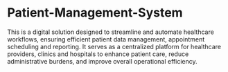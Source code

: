 # Patient-Management-System
This is a digital solution designed to streamline and automate healthcare workflows, ensuring efficient patient data management, appointment scheduling and reporting. It serves as a centralized platform for healthcare providers, clinics and hospitals to enhance patient care, reduce administrative burdens, and improve overall operational efficiency.
